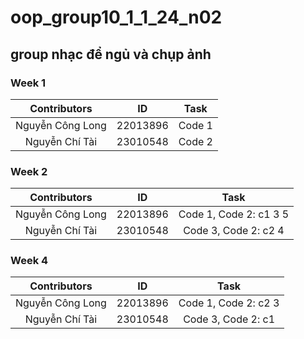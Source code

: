 # oop_group10_1_1_24_n02
## group nhạc để ngủ và chụp ảnh

### Week 1
| Contributors      | ID        | Task    | 
|:-----------------:|:---------:|:-------:|
| Nguyễn Công Long  | 22013896  | Code 1  | 
| Nguyễn Chí	Tài   | 23010548  | Code 2  | 

### Week 2
| Contributors      | ID        | Task    |  
|:-----------------:|:---------:|:-------:|
| Nguyễn Công Long  | 22013896  | Code 1, Code 2: c1 3 5 |
| Nguyễn Chí	Tài   | 23010548  | Code 3, Code 2: c2 4   |


### Week 4
| Contributors      | ID        | Task    |  
|:-----------------:|:---------:|:-------:|
| Nguyễn Công Long  | 22013896  | Code 1, Code 2: c2 3  |
| Nguyễn Chí	Tài   | 23010548  | Code 3, Code 2: c1    |
